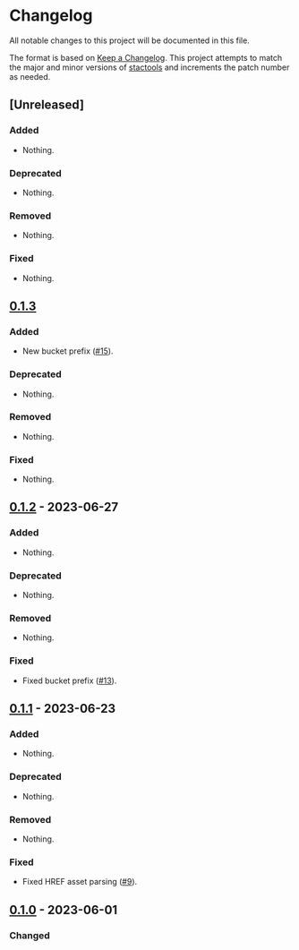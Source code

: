 # Changelog

All notable changes to this project will be documented in this file.

The format is based on [Keep a Changelog](https://keepachangelog.com/en/1.0.0/).
This project attempts to match the major and minor versions of
[stactools](https://github.com/stac-utils/stactools) and increments the patch
number as needed.

## [Unreleased]

### Added

- Nothing.

### Deprecated

- Nothing.

### Removed

- Nothing.

### Fixed

- Nothing.

## [0.1.3]

### Added

- New bucket prefix ([#15](https://github.com/stactools-packages/amazonia-1/issues/15)).

### Deprecated

- Nothing.

### Removed

- Nothing.

### Fixed

- Nothing.

## [0.1.2] - 2023-06-27

### Added

- Nothing.

### Deprecated

- Nothing.

### Removed

- Nothing.

### Fixed

- Fixed bucket prefix ([#13](https://github.com/stactools-packages/amazonia-1/pull/13)).

## [0.1.1] - 2023-06-23

### Added

- Nothing.

### Deprecated

- Nothing.

### Removed

- Nothing.

### Fixed

- Fixed HREF asset parsing ([#9](https://github.com/stactools-packages/amazonia-1/issues/9)).

## [0.1.0] - 2023-06-01

### Changed

[0.1.3]: <https://github.com/stactools-packages/amazonia-1/compare/v0.1.2..v0.1.3>
[0.1.2]: <https://github.com/stactools-packages/amazonia-1/compare/v0.1.1..v0.1.2>
[0.1.1]: <https://github.com/stactools-packages/amazonia-1/compare/v0.1.0..v0.1.1>
[0.1.0]: <https://github.com/stactools-packages/amazonia-1/releases/tag/v0.1.0>

<!-- markdownlint-disable-file MD024 -->
